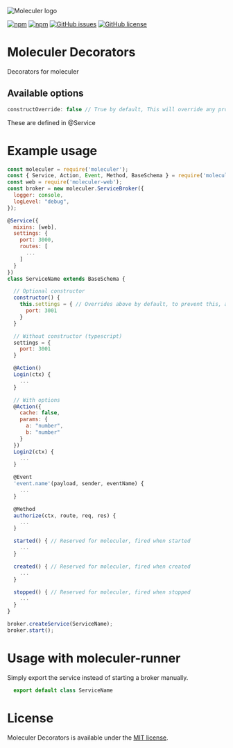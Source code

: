 ![Moleculer logo](https://raw.githubusercontent.com/ice-services/moleculer/HEAD/docs/assets/logo.png)


[![npm](https://img.shields.io/npm/v/moleculer-decorators.svg)](https://www.npmjs.com/package/moleculer-decorators) 
[![npm](https://img.shields.io/npm/dm/moleculer-decorators.svg)](https://www.npmjs.com/package/moleculer-decorators) 
[![GitHub issues](https://img.shields.io/github/issues/ColonelBundy/moleculer-decorators.svg)](https://github.com/ColonelBundy/moleculer-decorators/issues) 
[![GitHub license](https://img.shields.io/github/license/ColonelBundy/moleculer-decorators.svg)](https://github.com/ColonelBundy/moleculer-decorators/blob/master/LICENSE)
# Moleculer Decorators
Decorators for moleculer

## Available options
```js
constructOverride: false // True by default, This will override any properties defined in @Service if defined in the constructor as well.
```
These are defined in @Service

# Example usage

```js
const moleculer = require('moleculer');
const { Service, Action, Event, Method, BaseSchema } = require('moleculer-decorators');
const web = require('moleculer-web');
const broker = new moleculer.ServiceBroker({
  logger: console,
  logLevel: "debug",
});

@Service({
  mixins: [web],
  settings: {
    port: 3000,
    routes: [
      ...
    ]
  }
})
class ServiceName extends BaseSchema {

  // Optional constructor
  constructor() {
    this.settings = { // Overrides above by default, to prevent this, add "constructOverride: false" to @Service
      port: 3001
    }
  }

  // Without constructor (typescript)
  settings = {
    port: 3001
  }

  @Action()
  Login(ctx) {
    ...
  }

  // With options
  @Action({
    cache: false,
    params: {
      a: "number",
      b: "number"
    }
  })
  Login2(ctx) {
    ...
  }

  @Event
  'event.name'(payload, sender, eventName) {
    ...
  }

  @Method
  authorize(ctx, route, req, res) {
    ...
  }

  started() { // Reserved for moleculer, fired when started
    ...
  }

  created() { // Reserved for moleculer, fired when created
    ...
  }

  stopped() { // Reserved for moleculer, fired when stopped
    ...
  }
}

broker.createService(ServiceName);
broker.start();
```

# Usage with moleculer-runner
Simply export the service instead of starting a broker manually.
```js 
  export default class ServiceName 
``` 

# License
Moleculer Decorators is available under the [MIT license](https://tldrlegal.com/license/mit-license).
